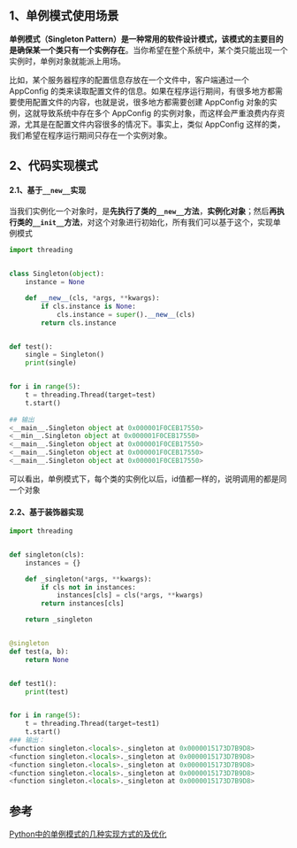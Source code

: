 ## 1、单例模式使用场景

**单例模式（Singleton Pattern）**是一种常用的软件设计模式，该模式的主要目的是确保**某一个类只有一个实例存在**。当你希望在整个系统中，某个类只能出现一个实例时，单例对象就能派上用场。

比如，某个服务器程序的配置信息存放在一个文件中，客户端通过一个 AppConfig 的类来读取配置文件的信息。如果在程序运行期间，有很多地方都需要使用配置文件的内容，也就是说，很多地方都需要创建 AppConfig 对象的实例，这就导致系统中存在多个 AppConfig 的实例对象，而这样会严重浪费内存资源，尤其是在配置文件内容很多的情况下。事实上，类似 AppConfig 这样的类，我们希望在程序运行期间只存在一个实例对象。

## 2、代码实现模式

#### 2.1、基于`__new__`实现

当我们实例化一个对象时，是**先执行了类的`__new__`方法**，**实例化对象**；然后**再执行类的`__init__`方法**，对这个对象进行初始化，所有我们可以基于这个，实现单例模式

```python
import threading


class Singleton(object):
    instance = None

    def __new__(cls, *args, **kwargs):
        if cls.instance is None:
            cls.instance = super().__new__(cls)
        return cls.instance


def test():
    single = Singleton()
    print(single)


for i in range(5):
    t = threading.Thread(target=test)
    t.start()
    
## 输出
<__main__.Singleton object at 0x000001F0CEB17550>
<__min__.Singleton object at 0x000001F0CEB17550>
<__main__.Singleton object at 0x000001F0CEB17550>
<__main__.Singleton object at 0x000001F0CEB17550>
<__main__.Singleton object at 0x000001F0CEB17550>
```

可以看出，单例模式下，每个类的实例化以后，id值都一样的，说明调用的都是同一个对象

#### 2.2、基于装饰器实现

```python
import threading


def singleton(cls):
    instances = {}

    def _singleton(*args, **kwargs):
        if cls not in instances:
            instances[cls] = cls(*args, **kwargs)
        return instances[cls]

    return _singleton


@singleton
def test(a, b):
    return None


def test1():
    print(test)


for i in range(5):
    t = threading.Thread(target=test1)
    t.start()
### 输出：
<function singleton.<locals>._singleton at 0x0000015173D7B9D8>
<function singleton.<locals>._singleton at 0x0000015173D7B9D8>
<function singleton.<locals>._singleton at 0x0000015173D7B9D8>
<function singleton.<locals>._singleton at 0x0000015173D7B9D8>
<function singleton.<locals>._singleton at 0x0000015173D7B9D8>
```

## 参考

[Python中的单例模式的几种实现方式的及优化](https://www.cnblogs.com/huchong/p/8244279.html)
